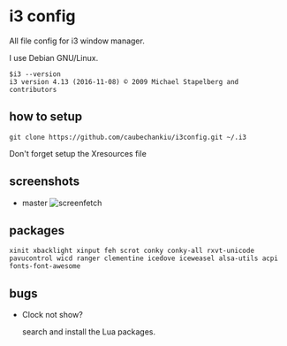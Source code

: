 i3 config
=========
All file config for i3 window manager.

I use Debian GNU/Linux.
```
$i3 --version
i3 version 4.13 (2016-11-08) © 2009 Michael Stapelberg and contributors
```

## how to setup
```
git clone https://github.com/caubechankiu/i3config.git ~/.i3
```
Don't forget setup the Xresources file

## screenshots
- master
![screenfetch](http://i.imgur.com/gJQy6nk.png)

## packages
``xinit xbacklight xinput feh scrot conky conky-all rxvt-unicode pavucontrol wicd ranger clementine icedove iceweasel alsa-utils acpi fonts-font-awesome
``
## bugs
- Clock not show?

   search and install the Lua packages.
